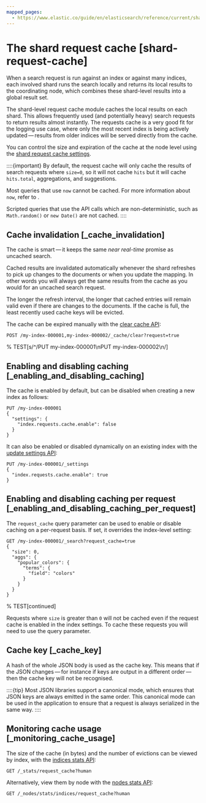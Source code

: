 ```yaml
---
mapped_pages:
  - https://www.elastic.co/guide/en/elasticsearch/reference/current/shard-request-cache.html
---
```

# The shard request cache [shard-request-cache]

When a search request is run against an index or against many indices, each involved shard runs the search locally and returns its local results to the coordinating node, which combines these shard-level results into a global result set.

The shard-level request cache module caches the local results on each shard. This allows frequently used (and potentially heavy) search requests to return results almost instantly. The requests cache is a very good fit for the logging use case, where only the most recent index is being actively updated — results from older indices will be served directly from the cache.

You can control the size and expiration of the cache at the node level using the [shard request cache settings](/reference/elasticsearch/configuration-reference/shard-request-cache-settings.md).

::::{important}
By default, the request cache will only cache the results of search requests where `size=0`, so it will not cache `hits` but it will cache `hits.total`, aggregations, and suggestions.

Most queries that use `now` cannot be cached. For more information about `now`, refer to [](/reference/elasticsearch/rest-apis/common-options.md#date-math).

Scripted queries that use the API calls which are non-deterministic, such as `Math.random()` or `new Date()` are not cached.
::::

## Cache invalidation [_cache_invalidation]

The cache is smart — it keeps the same *near real-time* promise as uncached search.

Cached results are invalidated automatically whenever the shard refreshes to pick up changes to the documents or when you update the mapping. In other words you will always get the same results from the cache as you would for an uncached search request.

The longer the refresh interval, the longer that cached entries will remain valid even if there are changes to the documents. If the cache is full, the least recently used cache keys will be evicted.

The cache can be expired manually with the [clear cache API](https://www.elastic.co/docs/api/doc/elasticsearch/operation/operation-indices-clear-cache):

```console
POST /my-index-000001,my-index-000002/_cache/clear?request=true
```
% TEST[s/^/PUT my-index-000001\nPUT my-index-000002\n/]

## Enabling and disabling caching [_enabling_and_disabling_caching]

The cache is enabled by default, but can be disabled when creating a new index as follows:

```console
PUT /my-index-000001
{
  "settings": {
    "index.requests.cache.enable": false
  }
}
```

It can also be enabled or disabled dynamically on an existing index with the [update settings API](https://www.elastic.co/docs/api/doc/elasticsearch/operation/operation-indices-put-settings):

```console
PUT /my-index-000001/_settings
{
  "index.requests.cache.enable": true
}
```

## Enabling and disabling caching per request [_enabling_and_disabling_caching_per_request]

The `request_cache` query parameter can be used to enable or disable caching on a per-request basis. If set, it overrides the index-level setting:

```console
GET /my-index-000001/_search?request_cache=true
{
  "size": 0,
  "aggs": {
    "popular_colors": {
      "terms": {
        "field": "colors"
      }
    }
  }
}
```
% TEST[continued]

Requests where `size` is greater than `0` will not be cached even if the request cache is enabled in the index settings. To cache these requests you will need to use the query parameter.

## Cache key [_cache_key]

A hash of the whole JSON body is used as the cache key. This means that if the JSON changes — for instance if keys are output in a different order — then the cache key will not be recognised.

::::{tip}
Most JSON libraries support a canonical mode, which ensures that JSON keys are always emitted in the same order. This canonical mode can be used in the application to ensure that a request is always serialized in the same way.
::::

## Monitoring cache usage [_monitoring_cache_usage]

The size of the cache (in bytes) and the number of evictions can be viewed by index, with the [indices stats API](https://www.elastic.co/docs/api/doc/elasticsearch/operation/operation-indices-stats):

```console
GET /_stats/request_cache?human
```

Alternatively, view them by node with the [nodes stats API](https://www.elastic.co/docs/api/doc/elasticsearch/operation/operation-nodes-stats):

```console
GET /_nodes/stats/indices/request_cache?human
```